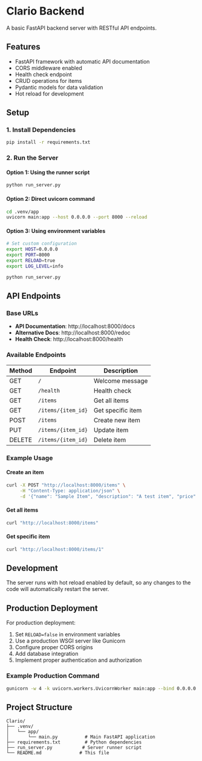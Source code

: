 # Clario Backend

A basic FastAPI backend server with RESTful API endpoints.

## Features

- FastAPI framework with automatic API documentation
- CORS middleware enabled
- Health check endpoint
- CRUD operations for items
- Pydantic models for data validation
- Hot reload for development

## Setup

### 1. Install Dependencies

```bash
pip install -r requirements.txt
```

### 2. Run the Server

#### Option 1: Using the runner script
```bash
python run_server.py
```

#### Option 2: Direct uvicorn command
```bash
cd .venv/app
uvicorn main:app --host 0.0.0.0 --port 8000 --reload
```

#### Option 3: Using environment variables
```bash
# Set custom configuration
export HOST=0.0.0.0
export PORT=8000
export RELOAD=true
export LOG_LEVEL=info

python run_server.py
```

## API Endpoints

### Base URLs
- **API Documentation**: http://localhost:8000/docs
- **Alternative Docs**: http://localhost:8000/redoc
- **Health Check**: http://localhost:8000/health

### Available Endpoints

| Method | Endpoint | Description |
|--------|----------|-------------|
| GET | `/` | Welcome message |
| GET | `/health` | Health check |
| GET | `/items` | Get all items |
| GET | `/items/{item_id}` | Get specific item |
| POST | `/items` | Create new item |
| PUT | `/items/{item_id}` | Update item |
| DELETE | `/items/{item_id}` | Delete item |

### Example Usage

#### Create an item
```bash
curl -X POST "http://localhost:8000/items" \
     -H "Content-Type: application/json" \
     -d '{"name": "Sample Item", "description": "A test item", "price": 29.99}'
```

#### Get all items
```bash
curl "http://localhost:8000/items"
```

#### Get specific item
```bash
curl "http://localhost:8000/items/1"
```

## Development

The server runs with hot reload enabled by default, so any changes to the code will automatically restart the server.

## Production Deployment

For production deployment:

1. Set `RELOAD=false` in environment variables
2. Use a production WSGI server like Gunicorn
3. Configure proper CORS origins
4. Add database integration
5. Implement proper authentication and authorization

### Example Production Command
```bash
gunicorn -w 4 -k uvicorn.workers.UvicornWorker main:app --bind 0.0.0.0:8000
```

## Project Structure

```
Clario/
├── .venv/
│   └── app/
│       └── main.py          # Main FastAPI application
├── requirements.txt         # Python dependencies
├── run_server.py           # Server runner script
└── README.md              # This file
```
